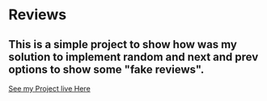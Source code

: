 # Reviews
## This is a simple project to show how was my solution to implement random and next and prev options to show some "fake reviews".

[See my Project live Here](https://github.com/anselmoeller/Reviews.git)
